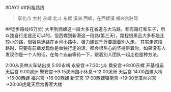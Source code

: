#DAY2
##妈祖路线
>彰化市
> 大村
> 永靖
> 北斗
> 东螺
> 溪洲
> 西螺，在西螺镇  福兴宫驻驾


##徒步路线(6万步)
大甲到西螺这一段大多在省道与大马路，都有路灯和车子，所以独自行走是还可以的，但西螺到新港这一段路(第三天)，路程很黑且大多都是比较小的路，很容易迷路在乡间小路中，极力建议千万要跟着別人走。
其实走这段路时，只要有前辈发现你是单独行走的话，都会很热心的坚持带着你，如果没有人发现你是一个人的话，在每个庙前等待一下，跟着別人团队一起走也是种方法。

2:00从员林火车站出发
5:00永靖 永安宫→7:30北斗 奠安宫→8:00东螺  开基祖庙天后宫
9:00溪洲 聖安宫→9:15溪洲国小休息→12:00溪洲  天后宫
14:00西螺大桥→15:00西螺 福兴宫→16:00西螺 新天宫
17:00西螺镇南宫→19:00吴厝帅兴宫→20:00虎尾天后宫香客大楼